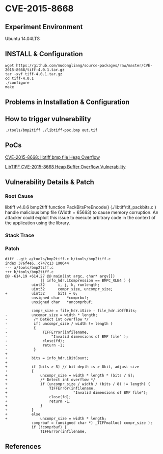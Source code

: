 # CVE-2015-8668

## Experiment Environment

Ubuntu 14.04LTS

## INSTALL & Configuration

```
wget https://github.com/mudongliang/source-packages/raw/master/CVE-2015-8668/tiff-4.0.1.tar.gz
tar -xvf tiff-4.0.1.tar.gz
cd tiff-4.0.1
./configure
make
```

## Problems in Installation & Configuration


## How to trigger vulnerability

```
./tools/bmp2tiff ./libtiff-poc.bmp out.tif
```

## PoCs

[CVE-2015-8668: libtiff bmp file Heap Overflow](http://bugzilla.maptools.org/show_bug.cgi?id=2563)

[LibTIFF CVE-2015-8668 Heap Buffer Overflow Vulnerability](https://www.securityfocus.com/bid/79696/exploit)

## Vulnerability Details & Patch

### Root Cause

libtiff  v4.0.6 bmp2tiff function PackBitsPreEncode()
(./libtiff/tif_packbits.c ) handle malicious bmp file (Width = 
65663) to cause memory corruption. An attacker could exploit this issue to
execute arbitrary code in the context of the 
application using the library.

### Stack Trace

### Patch

```
diff --git a/tools/bmp2tiff.c b/tools/bmp2tiff.c
index 376f4e6..c747c13 100644
--- a/tools/bmp2tiff.c
+++ b/tools/bmp2tiff.c
@@ -614,19 +614,27 @@ main(int argc, char* argv[])
 			    || info_hdr.iCompression == BMPC_RLE4 ) {
 			uint32		i, j, k, runlength;
 			uint32		compr_size, uncompr_size;
+			uint32      bits = 0;
 			unsigned char   *comprbuf;
 			unsigned char   *uncomprbuf;
 
 			compr_size = file_hdr.iSize - file_hdr.iOffBits;
-			uncompr_size = width * length;
-            /* Detect int overflow */
-            if( uncompr_size / width != length )
-            {
-                TIFFError(infilename,
-                    "Invalid dimensions of BMP file" );
-                close(fd);
-                return -1;
-            }
+
+			bits = info_hdr.iBitCount;
+
+			if (bits > 8) // bit depth is > 8bit, adjust size
+			{
+				uncompr_size = width * length * (bits / 8);
+				/* Detect int overflow */
+				if (uncompr_size / width / (bits / 8) != length) {
+					TIFFError(infilename,
+							   "Invalid dimensions of BMP file");
+					close(fd);
+					return -1;
+				}
+			}
+			else
+				uncompr_size = width * length;
 			comprbuf = (unsigned char *) _TIFFmalloc( compr_size );
 			if (!comprbuf) {
 				TIFFError(infilename,
```

## References
